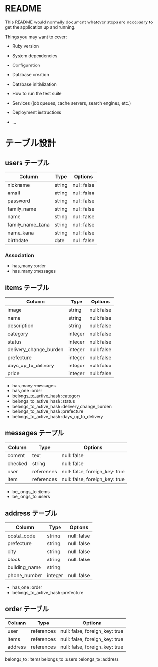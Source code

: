 # README

This README would normally document whatever steps are necessary to get the
application up and running.

Things you may want to cover:

* Ruby version

* System dependencies

* Configuration

* Database creation

* Database initialization

* How to run the test suite

* Services (job queues, cache servers, search engines, etc.)

* Deployment instructions

* ...

# テーブル設計

## users テーブル

| Column            | Type   | Options     |
| ----------------- | ------ | ----------- |
| nickname          | string | null: false |
| email             | string | null: false |
| password          | string | null: false |
| family_name       | string | null: false |
| name              | string | null: false |
| family_name_kana  | string | null: false |
| name_kana         | string | null: false |
| birthdate         | date   | null: false |


### Association

- has_many :order
- has_many :messages

## items テーブル

| Column                  | Type    | Options     |
| ----------------------- | ------- | ----------- |
| image                   | string  | null: false |
| name                    | string  | null: false |
| description             | string  | null: false |
| category                | integer | null: false |
| status                  | integer | null: false |
| delivery_change_burden  | integer | null: false |
| prefecture              | integer | null: false |
| days_up_to_delivery     | integer | null: false |
| price                   | integer | null: false |


- has_many :messages
- has_one :order
- belongs_to_active_hash :category
- belongs_to_active_hash :status
- belongs_to_active_hash :delivery_change_burden
- belongs_to_active_hash :prefecture
- belongs_to_active_hash :days_up_to_delivery

## messages テーブル

| Column        | Type       | Options                        |
| ------------- | ---------- | ------------------------------ |
| coment        | text       | null: false                    |
| checked       | string     | null: false                    |
| user          | references | null: false, foreign_key: true |
| item          | references | null: false, foreign_key: true |

- be_longs_to :items
- be_longs_to :users


## address テーブル

| Column         | Type       | Options                        |
| -------------- | ---------- | ------------------------------ |
| postal_code    | string     | null: false                    |
| prefecture     | string     | null: false                    |
| city           | string     | null: false                    |
| block          | string     | null: false                    |
| building_name  | string     |                     |
| phone_number   | integer    | null: false                    |


- has_one :order
- belongs_to_active_hash :prefecture


## order テーブル

| Column  | Type       | Options                        |
| ------- | ---------- | ------------------------------ |
| user    | references | null: false, foreign_key: true |
| items   | references | null: false, foreign_key: true |
| address | references | null: false, foreign_key: true |

belongs_to :items
belongs_to :users
belongs_to :address